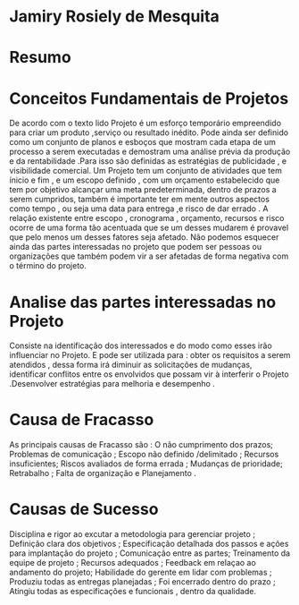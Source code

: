 # Jamiry Rosiely de Mesquita 
# Resumo 
# Conceitos Fundamentais de Projetos 

De acordo com o texto lido Projeto é um esforço temporário empreendido para criar um produto ,serviço ou resultado inédito.
Pode ainda ser definido como um conjunto de planos e esboços que mostram cada etapa  de um processo a serem executadas e demostram
uma análise prévia da produção e da rentabilidade .Para isso são definidas as estratégias de publicidade , e visibilidade comercial.
Um Projeto tem um conjunto de atividades que tem ínicio e fim , e um escopo definido , com um orçamento estabelecido que tem por objetivo
alcançar uma meta predeterminada, dentro de prazos a serem cumpridos, também é importante ter em mente outros aspectos como tempo , ou seja 
uma data para entrega ,e risco de dar errado .
A relação existente entre escopo , cronograma , orçamento, recursos e risco ocorre de uma forma tão acentuada que se um desses mudarem é 
provavel que pelo menos um desses fatores seja afetado.
Não podemos esquecer ainda das partes interessadas no projeto que podem ser pessoas ou organizações que também podem vir a ser afetadas 
de forma negativa com o término do projeto.  
# Analise das partes interessadas no Projeto 
Consiste na identificação dos interessados e do modo como esses irão influenciar no Projeto. E pode ser utilizada para :
obter os requisitos a serem atendidos , dessa forma irá diminuir as solicitações de mudanças, identificar conflitos entre os 
envolvidos que possam vir à interferir o Projeto .Desenvolver estratégias para melhoria e desempenho . 
# Causa de Fracasso 
As principais causas de Fracasso são :
O não cumprimento dos prazos;
Problemas de comunicação ;
Escopo não definido /delimitado ;
Recursos insuficientes;
Riscos avaliados de forma errada ;
Mudanças de prioridade;
Retrabalho ;
Falta de organização e Planejamento .
# Causas de Sucesso 
Disciplina e rigor ao excutar a metodologia para gerenciar projeto ;
Definição clara dos objetivos ;
Especificação detalhada dos passos e ações para implantação do projeto ;
Comunicação entre as partes;
Treinamento da equipe de projeto ;
Recursos adequados ;
Feedback em relaçao ao andamento do projeto;
Habilidade do gerente em lidar com problemas ;
Produziu todas as entregas planejadas ;
Foi encerrado dentro do prazo ;
Atingiu todas as especificações e funcionais , dentro da qualidade.




